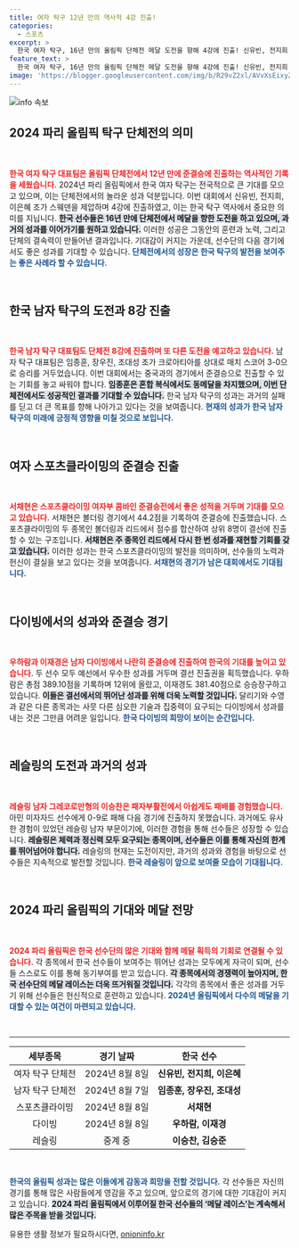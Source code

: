 ```yaml
---
title: 여자 탁구 12년 만의 역사적 4강 진출!
categories:
  - 스포츠
excerpt: >
  한국 여자 탁구, 16년 만의 올림픽 단체전 메달 도전을 향해 4강에 진출! 신유빈, 전지희 등 선수들, 스웨덴을 3-0으로 제압하며 감동의 순간을 만들어냈다. 남자 탁구와 다이빙에서도 맹활약을 이어간다!
feature_text: >
  한국 여자 탁구, 16년 만의 올림픽 단체전 메달 도전을 향해 4강에 진출! 신유빈, 전지희 등 선수들, 스웨덴을 3-0으로 제압하며 감동의 순간을 만들어냈다. 남자 탁구와 다이빙에서도 맹활약을 이어간다!
image: 'https://blogger.googleusercontent.com/img/b/R29vZ2xl/AVvXsEixyZcFfHzMRdzZMjFBmAUKJYCLCGyLL1o632UiGVXcaFdKo_bkvkuCioo0uUKlGfBVcT3P84aROyZIXSBEx3Aw5nCQ3pTgDom1WDC4m8eifvWiAmWEEVb4x6G_l8C0QH225ldMjyaFvpxGEBGNO37VmDTDMHGhJPq73UglMfDca1-0aw/s1600/blogspot.png'
---
```


<p><img src="https://blogger.googleusercontent.com/img/b/R29vZ2xl/AVvXsEixyZcFfHzMRdzZMjFBmAUKJYCLCGyLL1o632UiGVXcaFdKo_bkvkuCioo0uUKlGfBVcT3P84aROyZIXSBEx3Aw5nCQ3pTgDom1WDC4m8eifvWiAmWEEVb4x6G_l8C0QH225ldMjyaFvpxGEBGNO37VmDTDMHGhJPq73UglMfDca1-0aw/s1600/blogspot.png" alt="info 속보" /></p>

<h2 data-ke-size="size26">2024 파리 올림픽 탁구 단체전의 의미</h2>

<p data-ke-size="size16">&nbsp;</p>

<p><b><span style="color: #ee2323;">한국 여자 탁구 대표팀은 올림픽 단체전에서 12년 만에 준결승에 진출하는 역사적인 기록을 세웠습니다.</span></b> 2024년 파리 올림픽에서 한국 여자 탁구는 전국적으로 큰 기대를 모으고 있으며, 이는 단체전에서의 놀라운 성과 덕분입니다. 이번 대회에서 신유빈, 전지희, 이은혜 조가 스웨덴을 제압하며 4강에 진출하였고, 이는 한국 탁구 역사에서 중요한 의미를 지닙니다. <b><span style="background-color: #21538527;">한국 선수들은 16년 만에 단체전에서 메달을 향한 도전을 하고 있으며, 과거의 성과를 이어가기를 원하고 있습니다.</span></b> 이러한 성공은 그동안의 훈련과 노력, 그리고 단체의 결속력이 만들어낸 결과입니다. 기대감이 커지는 가운데, 선수단의 다음 경기에서도 좋은 성과를 기대할 수 있습니다. <b><span style="color: #1a5490;">단체전에서의 성장은 한국 탁구의 발전을 보여주는 좋은 사례라 할 수 있습니다.</span></b></p>

<p data-ke-size="size16">&nbsp;</p>

<h2 data-ke-size="size26">한국 남자 탁구의 도전과 8강 진출</h2>

<p data-ke-size="size16">&nbsp;</p>

<p><b><span style="color: #ee2323;">한국 남자 탁구 대표팀도 단체전 8강에 진출하며 또 다른 도전을 예고하고 있습니다.</span></b> 남자 탁구 대표팀은 임종훈, 장우진, 조대성 조가 크로아티아를 상대로 매치 스코어 3-0으로 승리를 거두었습니다. 이번 대회에서는 중국과의 경기에서 준결승으로 진출할 수 있는 기회를 놓고 싸워야 합니다. <b><span style="background-color: #21538527;">임종훈은 혼합 복식에서도 동메달을 차지했으며, 이번 단체전에서도 성공적인 결과를 기대할 수 있습니다.</span></b> 한국 남자 탁구의 성과는 과거의 실패를 딛고 더 큰 목표를 향해 나아가고 있다는 것을 보여줍니다. <b><span style="color: #1a5490;">현재의 성과가 한국 남자 탁구의 미래에 긍정적 영향을 미칠 것으로 보입니다.</span></b></p>

<p data-ke-size="size16">&nbsp;</p>

<h2 data-ke-size="size26">여자 스포츠클라이밍의 준결승 진출</h2>

<p data-ke-size="size16">&nbsp;</p>

<p><b><span style="color: #ee2323;">서채현은 스포츠클라이밍 여자부 콤바인 준결승전에서 좋은 성적을 거두며 기대를 모으고 있습니다.</span></b> 서채현은 볼더링 경기에서 44.2점을 기록하여 준결승에 진출했습니다. 스포츠클라이밍의 두 종목인 볼더링과 리드에서 점수를 합산하여 상위 8명이 결선에 진출할 수 있는 구조입니다. <b><span style="background-color: #21538527;">서채현은 주 종목인 리드에서 다시 한 번 성과를 재현할 기회를 갖고 있습니다.</span></b> 이러한 성과는 한국 스포츠클라이밍의 발전을 의미하며, 선수들의 노력과 헌신이 결실을 보고 있다는 것을 보여줍니다. <b><span style="color: #1a5490;">서채현의 경기가 남은 대회에서도 기대됩니다.</span></b></p>

<p data-ke-size="size16">&nbsp;</p>

<h2 data-ke-size="size26">다이빙에서의 성과와 준결승 경기</h2>

<p data-ke-size="size16">&nbsp;</p>

<p><b><span style="color: #ee2323;">우하람과 이재경은 남자 다이빙에서 나란히 준결승에 진출하여 한국의 기대를 높이고 있습니다.</span></b> 두 선수 모두 예선에서 우수한 성과를 거두며 결선 진출권을 획득했습니다. 우하람은 총점 389.10점을 기록하며 12위에 올랐고, 이재경도 381.40점으로 승승장구하고 있습니다. <b><span style="background-color: #21538527;">이들은 결선에서의 뛰어난 성과를 위해 더욱 노력할 것입니다.</span></b> 달리기와 수영과 같은 다른 종목과는 사뭇 다른 심오한 기술과 집중력이 요구되는 다이빙에서 성과를 내는 것은 그만큼 어려운 일입니다. <b><span style="color: #1a5490;">한국 다이빙의 희망이 보이는 순간입니다.</span></b></p>

<p data-ke-size="size16">&nbsp;</p>

<h2 data-ke-size="size26">레슬링의 도전과 과거의 성과</h2>

<p data-ke-size="size16">&nbsp;</p>

<p><b><span style="color: #ee2323;">레슬링 남자 그레코로만형의 이승찬은 패자부활전에서 아쉽게도 패배를 경험했습니다.</span></b> 아민 미자자드 선수에게 0-9로 패해 다음 경기에 진출하지 못했습니다. 과거에도 유사한 경험이 있었던 레슬링 남자 부문이기에, 이러한 경험을 통해 선수들은 성장할 수 있습니다. <b><span style="background-color: #21538527;">레슬링은 체력과 정신력 모두 요구되는 종목이며, 선수들은 이를 통해 자신의 한계를 뛰어넘어야 합니다.</span></b> 레슬링의 현재는 도전이지만, 과거의 성과와 경험을 바탕으로 선수들은 지속적으로 발전할 것입니다. <b><span style="color: #1a5490;">한국 레슬링이 앞으로 보여줄 모습이 기대됩니다.</span></b></p>

<p data-ke-size="size16">&nbsp;</p>

<h2 data-ke-size="size26">2024 파리 올림픽의 기대와 메달 전망</h2>

<p data-ke-size="size16">&nbsp;</p>

<p><b><span style="color: #ee2323;">2024 파리 올림픽은 한국 선수단의 많은 기대와 함께 메달 획득의 기회로 연결될 수 있습니다.</span></b> 각 종목에서 한국 선수들이 보여주는 뛰어난 성과는 모두에게 자극이 되며, 선수들 스스로도 이를 통해 동기부여를 받고 있습니다. <b><span style="background-color: #21538527;">각 종목에서의 경쟁력이 높아지며, 한국 선수단의 메달 레이스는 더욱 뜨거워질 것입니다.</span></b> 각각의 종목에서 좋은 성과를 거두기 위해 선수들은 헌신적으로 훈련하고 있습니다. <b><span style="color: #1a5490;">2024년 올림픽에서 다수의 메달을 기대할 수 있는 여건이 마련되고 있습니다.</span></b></p>

<p data-ke-size="size16">&nbsp;</p>

<hr>

<table style="width: 100%;">
  <thead>
    <tr>
      <th style="text-align: center;">세부종목</th>
      <th style="text-align: center;">경기 날짜</th>
      <th style="text-align: center;">한국 선수</th>
    </tr>
  </thead>
  <tbody>
    <tr>
      <td style="text-align: center;">여자 탁구 단체전</td>
      <td style="text-align: center;">2024년 8월 8일</td>
      <td style="text-align: center;"><b>신유빈, 전지희, 이은혜</b></td>
    </tr>
    <tr>
      <td style="text-align: center;">남자 탁구 단체전</td>
      <td style="text-align: center;">2024년 8월 7일</td>
      <td style="text-align: center;"><b>임종훈, 장우진, 조대성</b></td>
    </tr>
    <tr>
      <td style="text-align: center;">스포츠클라이밍</td>
      <td style="text-align: center;">2024년 8월 8일</td>
      <td style="text-align: center;"><b>서채현</b></td>
    </tr>
    <tr>
      <td style="text-align: center;">다이빙</td>
      <td style="text-align: center;">2024년 8월 8일</td>
      <td style="text-align: center;"><b>우하람, 이재경</b></td>
    </tr>
    <tr>
      <td style="text-align: center;">레슬링</td>
      <td style="text-align: center;">중계 중</td>
      <td style="text-align: center;"><b>이승찬, 김승준</b></td>
    </tr>
  </tbody>
</table> 

<p data-ke-size="size16">&nbsp;</p>

<p><b><span style="color: #1a5490;">한국의 올림픽 성과는 많은 이들에게 감동과 희망을 전할 것입니다.</span></b> 각 선수들은 자신의 경기를 통해 많은 사람들에게 영감을 주고 있으며, 앞으로의 경기에 대한 기대감이 커지고 있습니다. <b><span style="background-color: #21538527;">2024 파리 올림픽에서 이루어질 한국 선수들의 ‘메달 레이스’는 계속해서 많은 주목을 받을 것입니다.</span></b></p>
유용한 생활 정보가 필요하시다면, <a href="https://onioninfo.kr" rel="dofollow">onioninfo.kr</a>


